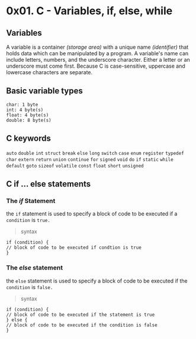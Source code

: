 # 0x01. C - Variables, if, else, while

## Variables
A variable is a container _(storage area)_ with a unique name _(identifier)_
that holds data
which can be manipulated by a program.
A variable's name can include letters, numbers, and the underscore character.
Either a letter or an underscore must come first. Because C is case-sensitive,
uppercase and lowercase characters are separate.

## Basic variable types
```
char: 1 byte
int: 4 byte(s)
float: 4 byte(s)
double: 8 byte(s)
```

## C keywords 
`auto` `double` `int` `struct` `break` `else` `long` `switch` `case` `enum` `register` `typedef` `char` `extern` `return` `union` `continue` `for` `signed` `void` `do` `if` `static` `while` `default` `goto` `sizeof` `volatile` `const` `float` `short` `unsigned`

## C if ... else statements
### The *if* Statement
the `if` statement is used to specify a block  of code to be executed if a `condition` is `true.`
> syntax
```
if (condition) {
// block of code to be executed if condtion is true
}
```
### The *else* statement
the `else` statement is used to specify a block of code to be executed if the `condition` is `false.`
> syntax
```
if (condition) {
// block of code to be executed if the statement is true
} else {
// block of code to be executed if the condition is false
}
```


